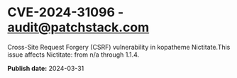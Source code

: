 # CVE-2024-31096 - audit@patchstack.com

Cross-Site Request Forgery (CSRF) vulnerability in kopatheme Nictitate.This issue affects Nictitate: from n/a through 1.1.4.



**Publish date:** 2024-03-31

